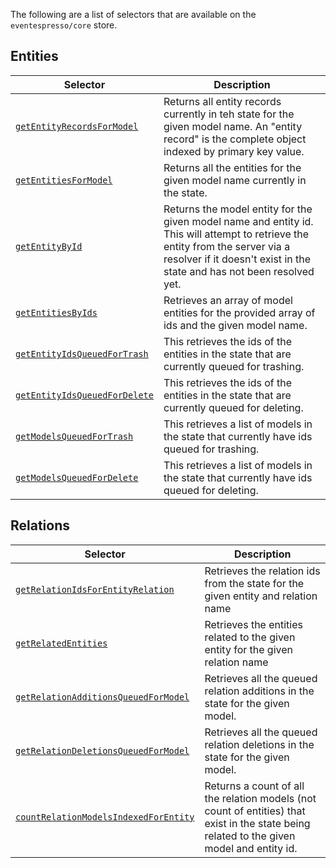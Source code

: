 The following are a list of selectors that are available on the `eventespresso/core` store.

## Entities

| Selector                                                                             | Description                                                                                                                                                                                             |
| -------------------------------------------------------------------------------------| --------------------------------------------------------------------------------------------------------------------------------------------------------------------------------------------------------|
| [`getEntityRecordsForModel`](./entities.md#getentityrecordsformodel-modelname-)      | Returns all entity records currently in teh state for the given model name.  An "entity record" is the complete object indexed by primary key value.                                                    |
| [`getEntitiesForModel`](./entities.md#getentitiesformodel-modelname-)                | Returns all the entities for the given model name currently in the state.                                                                                                                               |
| [`getEntityById`](./entities.md#getentitybyid-modelname-entityid-)                   | Returns the model entity for the given model name and entity id. This will attempt to retrieve the entity from the server via a resolver if it doesn't exist in the state and has not been resolved yet.|
| [`getEntitiesByIds`](./entities.md#getentitiesbyids-modelname-entityids-)            | Retrieves an array of model entities for the provided array of ids and the given model name.                                                                                                            |
| [`getEntityIdsQueuedForTrash`](./entities.md#getentityidsqueuedfortrash-modelname-)  | This retrieves the ids of the entities in the state that are currently queued for trashing.                                                                                                             |
| [`getEntityIdsQueuedForDelete`](./entities.md#getentityidsqueuedfordelete-modelname-)| This retrieves the ids of the entities in the state that are currently queued for deleting.                                                                                                             |
| [`getModelsQueuedForTrash`](./entities.md#getmodelsqueuedfortrash)                   | This retrieves a list of models in the state that currently have ids queued for trashing.                                                                                                               |
| [`getModelsQueuedForDelete`](./entities.md#getmodelsqueuedfordelete)                 | This retrieves a list of models in the state that currently have ids queued for deleting.                                                                                                               |

## Relations

| Selector                                                                                                       | Description                                                                                                                                |
| ---------------------------------------------------------------------------------------------------------------| ------------------------------------------------------------------------------------------------------------------------------------------ |
| [`getRelationIdsForEntityRelation`](./relations.md#getrelationidsforentityrelation-entity-relationname-)       | Retrieves the relation ids from the state for the given entity and relation name                                                           |
| [`getRelatedEntities`](./relations.md#getrelatedentities-entity-relationname-)                                 | Retrieves the entities related to the given entity for the given relation name                                                             |
| [`getRelationAdditionsQueuedForModel`](./relations.md#getrelationadditionsqueuedformodel-modelname-)           | Retrieves all the queued relation additions in the state for the given model.                                                              |
| [`getRelationDeletionsQueuedForModel`](./relations.md#getrelationdeletionsqueuedformodel-modelname-)           | Retrieves all the queued relation deletions in the state for the given model.                                                              |
| [`countRelationModelsIndexedForEntity`](./relations.md#countrelationmodelsindexedforentity-modelname-entityid-)| Returns a count of all the relation models (not count of entities) that exist in the state being related to the given model and entity id. |
